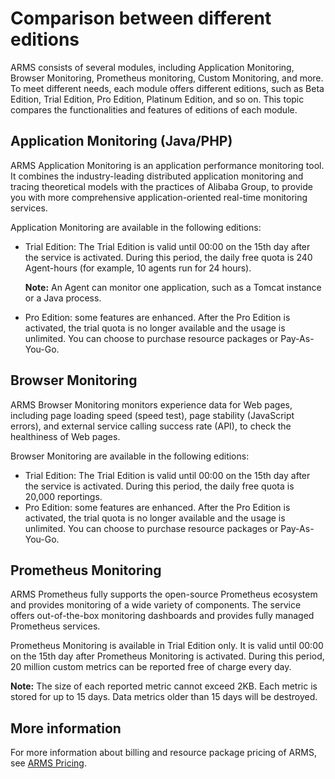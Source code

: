 # Comparison between different editions

ARMS consists of several modules, including Application Monitoring, Browser Monitoring, Prometheus monitoring, Custom Monitoring, and more. To meet different needs, each module offers different editions, such as Beta Edition, Trial Edition, Pro Edition, Platinum Edition, and so on. This topic compares the functionalities and features of editions of each module.

## Application Monitoring \(Java/PHP\)

ARMS Application Monitoring is an application performance monitoring tool. It combines the industry-leading distributed application monitoring and tracing theoretical models with the practices of Alibaba Group, to provide you with more comprehensive application-oriented real-time monitoring services.

Application Monitoring are available in the following editions:

-   Trial Edition: The Trial Edition is valid until 00:00 on the 15th day after the service is activated. During this period, the daily free quota is 240 Agent-hours \(for example, 10 agents run for 24 hours\).

    **Note:** An Agent can monitor one application, such as a Tomcat instance or a Java process.

-   Pro Edition: some features are enhanced. After the Pro Edition is activated, the trial quota is no longer available and the usage is unlimited. You can choose to purchase resource packages or Pay-As-You-Go.

## Browser Monitoring

ARMS Browser Monitoring monitors experience data for Web pages, including page loading speed \(speed test\), page stability \(JavaScript errors\), and external service calling success rate \(API\), to check the healthiness of Web pages.

Browser Monitoring are available in the following editions:

-   Trial Edition: The Trial Edition is valid until 00:00 on the 15th day after the service is activated. During this period, the daily free quota is 20,000 reportings.
-   Pro Edition: some features are enhanced. After the Pro Edition is activated, the trial quota is no longer available and the usage is unlimited. You can choose to purchase resource packages or Pay-As-You-Go.

## Prometheus Monitoring

ARMS Prometheus fully supports the open-source Prometheus ecosystem and provides monitoring of a wide variety of components. The service offers out-of-the-box monitoring dashboards and provides fully managed Prometheus services.

Prometheus Monitoring is available in Trial Edition only. It is valid until 00:00 on the 15th day after Prometheus Monitoring is activated. During this period, 20 million custom metrics can be reported free of charge every day.

**Note:** The size of each reported metric cannot exceed 2KB. Each metric is stored for up to 15 days. Data metrics older than 15 days will be destroyed.

## More information

For more information about billing and resource package pricing of ARMS, see [ARMS Pricing](https://www.aliyun.com/price/product?#/arms/detail).



